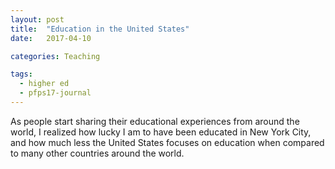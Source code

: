 ```yaml
---
layout: post
title:  "Education in the United States"
date:   2017-04-10

categories: Teaching

tags:
  - higher ed
  - pfps17-journal
---
```


As people start sharing their educational experiences from around the world,
I realized how lucky I am to have been educated in New York City,
and how much less the United States focuses on education when compared to many other countries around the world.
